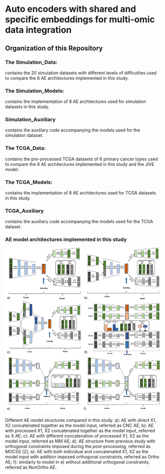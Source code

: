 # Auto encoders with shared and specific embeddings for multi-omic data integration

## Organization of this Repository

### The Simulation_Data:
contains the 20 simulation datasets with different levels of difficulties used to compare the 8 AE architectures implemented in this study.

### The Simulation_Models:
contains the implementation of 8 AE architectures used for simulation datasets in this study.

### Simulation_Auxiliary
contains the auxiliary code accompanying the models used for the simulation dataset. 

### The TCGA_Data:
contains the pre-processed TCGA datasets of 6 primary cancer types used to compare the 8 AE architectures implemented in this study and the JIVE model.

### The TCGA_Models:
contains the implementation of 8 AE architectures used for TCGA datasets in this study.

### TCGA_Auxiliary
contains the auxiliary code accompanying the models used for the TCGA dataset. 

### AE model architectures implemented in this study
![AE models](Images/AE_models.png)

Different AE model structures compared in this study. a): AE with direct X1, X2 concatenated together as the model input, referred as CNC AE;
b): AE with processed X1, X2 concatenated together as the model input, referred as X AE; c): AE with different concatenation of processed X1, X2 as
the model input, referred as MM AE; d): AE structure from previous study with orthogonal constraints imposed during the post-processing, referred
as MOCSS [2]; e): AE with both individual and concatenated X1, X2 as the model input with addition imposed orthogonal constraints, referred as
Ortho AE; f): similarly to model in e) without additional orthogonal constraints, referred as NonOrtho AE.



